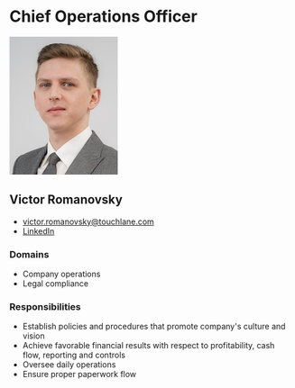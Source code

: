 # Chief Operations Officer

![ProfileImage](./victor_photo.jpg)

## Victor Romanovsky

* victor.romanovsky@touchlane.com
* [LinkedIn](https://www.linkedin.com/in/ramanouski/)

### Domains

* Company operations
* Legal compliance

### Responsibilities

* Establish policies and procedures that promote company's culture and vision
* Achieve favorable financial results with respect to profitability, cash flow, reporting and controls
* Oversee daily operations
* Ensure proper paperwork flow
